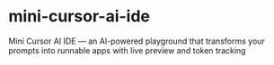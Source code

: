 # mini-cursor-ai-ide
Mini Cursor AI IDE — an AI-powered playground that transforms your prompts into runnable apps with live preview and token tracking
